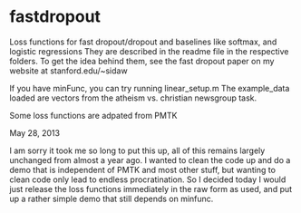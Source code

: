 fastdropout
===========
Loss functions for fast dropout/dropout and baselines like softmax, and logistic regressions
They are described in the readme file in the respective folders.
To get the idea behind them, see the fast dropout paper on my website at stanford.edu/~sidaw

If you have minFunc, you can try running linear_setup.m
The example_data loaded are vectors from the atheism vs. christian newsgroup task.

Some loss functions are adpated from PMTK

May 28, 2013

I am sorry it took me so long to put this up, all of this remains largely unchanged from almost a year ago.
I wanted to clean the code up and do a demo that is independent of PMTK and most other stuff,
but wanting to clean code only lead to endless procratination.
So I decided today I would just release the loss functions immediately in the raw form as used,
and put up a rather simple demo that still depends on minfunc.



